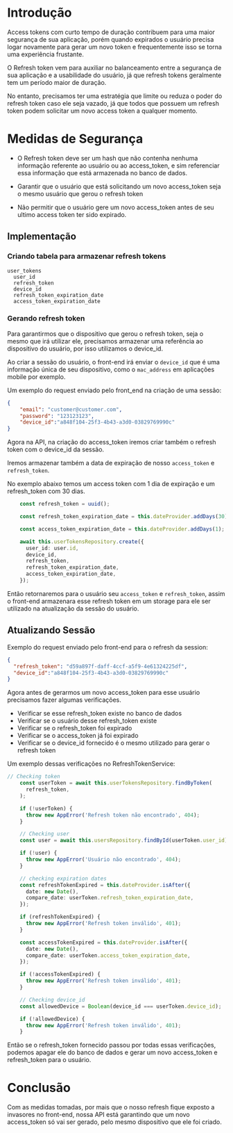 # Introdução

Access tokens com curto tempo de duração contribuem para uma maior segurança de sua aplicação, porém quando expirados o usuário precisa logar novamente para gerar um novo token e frequentemente isso se torna uma experiência frustante.

O Refresh token vem para auxiliar no balanceamento entre a segurança de sua aplicação e a usabilidade do usuário, já que refresh tokens geralmente tem um período maior de duração.

No entanto, precisamos ter uma estratégia que limite ou reduza o poder do refresh token caso ele seja vazado, já que todos que possuem um refresh token podem solicitar um novo access token a qualquer momento.

# Medidas de Segurança

* O Refresh token deve ser um hash que não contenha nenhuma informação referente ao usuário ou ao access_token, e sim referenciar essa informação que está armazenada no banco de dados.

* Garantir que o usuário que está solicitando um novo access_token seja o mesmo usuário que gerou o refresh token

* Não permitir que o usuário gere um novo access_token antes de seu ultimo access token ter sido expirado.


## Implementação

### Criando tabela para armazenar refresh tokens

```
user_tokens
  user_id  
  refresh_token
  device_id
  refresh_token_expiration_date
  access_token_expiration_date
```

### Gerando refresh token

Para garantirmos que o dispositivo que gerou o refresh token, seja o mesmo que irá utilizar ele, precisamos armazenar uma referência ao dispositivo do usuário, por isso utilizamos o device_id.

Ao criar a sessão do usuário, o front-end irá enviar o `device_id` que é uma informação única de seu dispositivo, como o `mac_address` em aplicações mobile por exemplo.

Um exemplo do request enviado pelo front_end na criação de uma sessão:
```json
{
	"email": "customer@customer.com",
	"password": "123123123",
	"device_id":"a848f104-25f3-4b43-a3d0-03829769990c"
}
```

Agora na API, na criação do access_token iremos criar também o refresh token com o device_id da sessão.

Iremos armazenar também a data de expiração de nosso `access_token` e `refresh_token`. 

No exemplo abaixo temos um access token com 1 dia de expiração e um refresh_token com 30 dias.

```ts
    const refresh_token = uuid();

    const refresh_token_expiration_date = this.dateProvider.addDays(30);

    const access_token_expiration_date = this.dateProvider.addDays(1);

    await this.userTokensRepository.create({
      user_id: user.id,
      device_id,
      refresh_token,
      refresh_token_expiration_date,
      access_token_expiration_date,
    });
```

Então retornaremos para o usuário seu `access_token` e `refresh_token`, assim o front-end armazenara esse refresh token em um storage para ele ser utilizado na atualização da sessão do usuário.

## Atualizando Sessão

Exemplo do request enviado pelo front-end para o refresh da session:
```json
{
  "refresh_token": "d59a897f-daff-4ccf-a5f9-4e61324225df",
  "device_id":"a848f104-25f3-4b43-a3d0-03829769990c"
}
```

Agora antes de gerarmos um novo access_token para esse usuário precisamos fazer algumas verificações.

* Verificar se esse refresh_token existe no banco de dados
* Verificar se o usuário desse refresh_token existe
* Verificar se o refresh_token foi expirado
* Verificar se o access_token já foi expirado
* Verificar se o device_id fornecido é o mesmo utilizado para gerar o refresh token

Um exemplo dessas verificações no RefreshTokenService:
```ts
// Checking token
    const userToken = await this.userTokensRepository.findByToken(
      refresh_token,
    );

    if (!userToken) {
      throw new AppError('Refresh token não encontrado', 404);
    }

    // Checking user
    const user = await this.usersRepository.findById(userToken.user_id);

    if (!user) {
      throw new AppError('Usuário não encontrado', 404);
    }

    // checking expiration dates
    const refreshTokenExpired = this.dateProvider.isAfter({
      date: new Date(),
      compare_date: userToken.refresh_token_expiration_date,
    });

    if (refreshTokenExpired) {
      throw new AppError('Refresh token inválido', 401);
    }

    const accessTokenExpired = this.dateProvider.isAfter({
      date: new Date(),
      compare_date: userToken.access_token_expiration_date,
    });

    if (!accessTokenExpired) {
      throw new AppError('Refresh token inválido', 401);
    }

    // Checking device_id
    const allowedDevice = Boolean(device_id === userToken.device_id);

    if (!allowedDevice) {
      throw new AppError('Refresh token inválido', 401);
    }
```

Então se o refresh_token fornecido passou por todas essas verificações, podemos apagar ele do banco de dados e gerar um novo access_token e refresh_token para o usuário.


# Conclusão 

Com as medidas tomadas, por mais que o nosso refresh fique exposto a invasores no front-end, nossa API está garantindo que um novo access_token só vai ser gerado, pelo mesmo dispositivo que ele foi criado.
